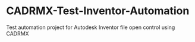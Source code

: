 # CADRMX-Test-Inventor-Automation
Test automation project for Autodesk Inventor file open control using CADRMX
